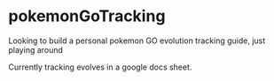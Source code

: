# pokemonGoTracking
Looking to build a personal pokemon GO evolution tracking guide, just playing around

Currently tracking evolves in a google docs sheet.

